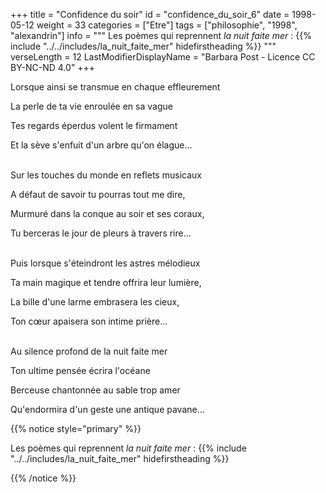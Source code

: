 +++
title = "Confidence du soir"
id = "confidence_du_soir_6"
date = 1998-05-12
weight = 33
categories = ["Etre"]
tags = ["philosophie", "1998", "alexandrin"]
info = """
Les poèmes qui reprennent _la nuit faite mer_ :
{{% include "../../includes/la_nuit_faite_mer" hidefirstheading %}}
"""
verseLength = 12
LastModifierDisplayName = "Barbara Post - Licence CC BY-NC-ND 4.0"
+++

Lorsque ainsi se transmue en chaque effleurement

La perle de ta vie enroulée en sa vague

Tes regards éperdus volent le firmament

Et la sève s'enfuit d'un arbre qu'on élague...

 \
Sur les touches du monde en reflets musicaux

A défaut de savoir tu pourras tout me dire,

Murmuré dans la conque au soir et ses coraux,

Tu berceras le jour de pleurs à travers rire...

 \
Puis lorsque s'éteindront les astres mélodieux

Ta main magique et tendre offrira leur lumière,

La bille d'une larme embrasera les cieux,

Ton cœur apaisera son intime prière...

 \
Au silence profond de la nuit faite mer

Ton ultime pensée écrira l'océane

Berceuse chantonnée au sable trop amer

Qu'endormira d'un geste une antique pavane...

{{% notice style="primary" %}}

Les poèmes qui reprennent _la nuit faite mer_ :
{{% include "../../includes/la_nuit_faite_mer" hidefirstheading %}}

{{% /notice %}}
